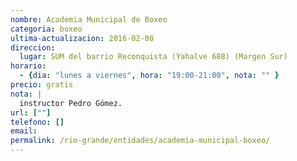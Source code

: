 ```yaml
---
nombre: Academia Municipal de Boxeo
categoria: boxeo
ultima-actualizacion: 2016-02-08
direccion: 
  lugar: SUM del barrio Reconquista (Yahalve 688) (Margen Sur)
horario: 
  - {dia: "lunes a viernes", hora: "19:00-21:00", nota: "" }
precio: gratis
nota: | 
  instructor Pedro Gómez.
url: [""]
telefono: []
email: 
permalink: /rio-grande/entidades/academia-municipal-boxeo/
---
```


